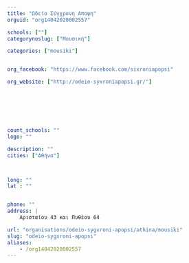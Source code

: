 ```yaml
---
title: "Ωδείο Σύγχρονη Αποψη"
orguid: "org14042020002557"

schools: [""]
categorynoslug: ["Μουσική"]

categories: ["mousiki"]


org_facebook: "https://www.facebook.com/sixroniapopsi"

org_website: ["http://odeio-syxroniapopsi.gr/"]







count_schools: ""
logo: ""

description: ""
cities: ["Αθήνα"]



long: ""
lat : ""


phone: ""
address: |
    Αρισταίου 43 και Πυθέου 64

url: "organisations/odeio-sygxroni-apopsi/athina/mousiki"
slug: "odeio-sygxroni-apopsi"
aliases:
    - /org14042020002557
---
```



